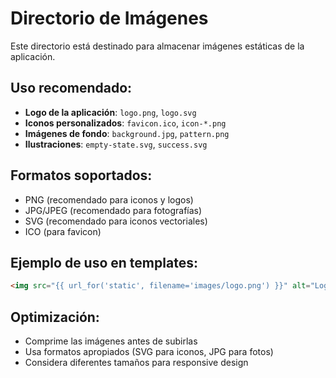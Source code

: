 # Directorio de Imágenes

Este directorio está destinado para almacenar imágenes estáticas de la aplicación.

## Uso recomendado:

- **Logo de la aplicación**: `logo.png`, `logo.svg`
- **Iconos personalizados**: `favicon.ico`, `icon-*.png`
- **Imágenes de fondo**: `background.jpg`, `pattern.png`
- **Ilustraciones**: `empty-state.svg`, `success.svg`

## Formatos soportados:

- PNG (recomendado para iconos y logos)
- JPG/JPEG (recomendado para fotografías)
- SVG (recomendado para iconos vectoriales)
- ICO (para favicon)

## Ejemplo de uso en templates:

```html
<img src="{{ url_for('static', filename='images/logo.png') }}" alt="Logo">
```

## Optimización:

- Comprime las imágenes antes de subirlas
- Usa formatos apropiados (SVG para iconos, JPG para fotos)
- Considera diferentes tamaños para responsive design 